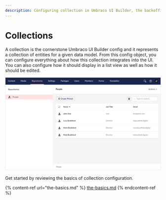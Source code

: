 ```yaml
---
description: Configuring collection in Umbraco UI Builder, the backoffice UI builder for Umbraco.
---
```


# Collections

A collection is the cornerstone Umbraco UI Builder config and it represents a collection of entities for a given data model. From this config object, you can configure everything about how this collection integrates into the UI. You can also configure how it should display in a list view as well as how it should be edited.

![A collection list view](../images/people_listview.png)

Get started by reviewing the basics of collection configuration.

{% content-ref url="the-basics.md" %}
[the-basics.md](the-basics.md)
{% endcontent-ref %}
